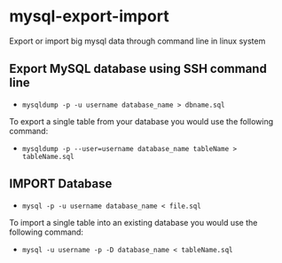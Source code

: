 # mysql-export-import
Export or import big mysql data through command line in linux system

## Export MySQL database using SSH command line 

* `mysqldump -p -u username database_name > dbname.sql`

To export a single table from your database you would use the following command:

* `mysqldump -p --user=username database_name tableName > tableName.sql`

## IMPORT Database 
* `mysql -p -u username database_name < file.sql`

To import a single table into an existing database you would use the following command:

* `mysql -u username -p -D database_name < tableName.sql`
